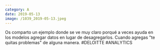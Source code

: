 ```yaml
--- 
category: A 
date: 2019-05-13 
image: /1039_2019-05-13.jpeg 
--- 
```


Os comparto un ejemplo donde se ve muy claro porqué a veces ayuda en los modelos agregar datos en lugar de desagregarlos. Cuando agregas "te quitas problemas" de alguna manera. #DELOITTE #ANALYTICS